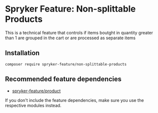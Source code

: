 # Spryker Feature: Non-splittable Products

This is a technical feature that controls if items boutght in quantity greater than 1 are grouped in the cart or are processed as separate items

## Installation

```
composer require spryker-feature/non-splittable-products
```

## Recommended feature dependencies
- [spryker-feature/product](https://github.com/spryker-feature/product)

If you don't include the feature dependencies, make sure you use the respective modules instead.
